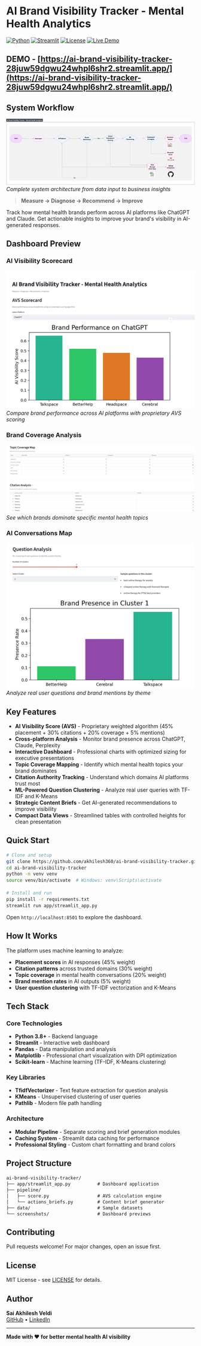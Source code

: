 # AI Brand Visibility Tracker - Mental Health Analytics

[![Python](https://img.shields.io/badge/Python-3.8+-blue.svg)](https://www.python.org/downloads/)
[![Streamlit](https://img.shields.io/badge/Streamlit-1.28+-red.svg)](https://streamlit.io/)
[![License](https://img.shields.io/badge/License-MIT-green.svg)](LICENSE)
[![Live Demo](https://img.shields.io/badge/Live%20Demo-Streamlit-FF4B4B.svg)](https://ai-brand-visibility-tracker-28juw59dgwu24whpl6shr2.streamlit.app/)


## DEMO - **[https://ai-brand-visibility-tracker-28juw59dgwu24whpl6shr2.streamlit.app/](https://ai-brand-visibility-tracker-28juw59dgwu24whpl6shr2.streamlit.app/)**
## System Workflow

![AI Brand Visibility Tracker Workflow](images/workflow-diagram.png)
*Complete system architecture from data input to business insights*


> **Measure → Diagnose → Recommend → Improve**

Track how mental health brands perform across AI platforms like ChatGPT and Claude. Get actionable insights to improve your brand's visibility in AI-generated responses.

## Dashboard Preview

### AI Visibility Scorecard
![Visibility Scorecard](screenshots/visibility-scorecard.png)
*Compare brand performance across AI platforms with proprietary AVS scoring*

### Brand Coverage Analysis  
![Brand Coverage](screenshots/brand-coverage.png)
*See which brands dominate specific mental health topics*

### AI Conversations Map
![Conversations Map](screenshots/conversations-map.png)
*Analyze real user questions and brand mentions by theme*

## Key Features

- **AI Visibility Score (AVS)** - Proprietary weighted algorithm (45% placement + 30% citations + 20% coverage + 5% mentions)
- **Cross-platform Analysis** - Monitor brand presence across ChatGPT, Claude, Perplexity
- **Interactive Dashboard** - Professional charts with optimized sizing for executive presentations
- **Topic Coverage Mapping** - Identify which mental health topics your brand dominates
- **Citation Authority Tracking** - Understand which domains AI platforms trust most
- **ML-Powered Question Clustering** - Analyze real user queries with TF-IDF and K-Means
- **Strategic Content Briefs** - Get AI-generated recommendations to improve visibility
- **Compact Data Views** - Streamlined tables with controlled heights for clean presentation

## Quick Start

```bash
# Clone and setup
git clone https://github.com/akhilesh360/ai-brand-visibility-tracker.git
cd ai-brand-visibility-tracker
python -m venv venv
source venv/bin/activate  # Windows: venv\Scripts\activate

# Install and run
pip install -r requirements.txt
streamlit run app/streamlit_app.py
```

Open `http://localhost:8501` to explore the dashboard.

## How It Works

The platform uses machine learning to analyze:
- **Placement scores** in AI responses (45% weight)
- **Citation patterns** across trusted domains (30% weight)
- **Topic coverage** in mental health conversations (20% weight)
- **Brand mention rates** in AI outputs (5% weight)
- **User question clustering** with TF-IDF vectorization and K-Means

## Tech Stack

### Core Technologies
- **Python 3.8+** - Backend language
- **Streamlit** - Interactive web dashboard
- **Pandas** - Data manipulation and analysis
- **Matplotlib** - Professional chart visualization with DPI optimization
- **Scikit-learn** - Machine learning (TF-IDF, K-Means clustering)

### Key Libraries
- **TfidfVectorizer** - Text feature extraction for question analysis
- **KMeans** - Unsupervised clustering of user queries
- **Pathlib** - Modern file path handling

### Architecture
- **Modular Pipeline** - Separate scoring and brief generation modules
- **Caching System** - Streamlit data caching for performance
- **Professional Styling** - Custom chart formatting and brand colors

## Project Structure

```
ai-brand-visibility-tracker/
├── app/streamlit_app.py          # Dashboard application
├── pipeline/
│   ├── score.py                  # AVS calculation engine
│   └── actions_briefs.py         # Content brief generator
├── data/                         # Sample datasets
└── screenshots/                  # Dashboard previews
```

## Contributing

Pull requests welcome! For major changes, open an issue first.

## License

MIT License - see [LICENSE](LICENSE) for details.

## Author

**Sai Akhilesh Veldi**  
[GitHub](https://github.com/akhilesh360) • [LinkedIn](https://www.linkedin.com/in/saiakhileshveldi/)

---

**Made with ❤️ for better mental health AI visibility**
